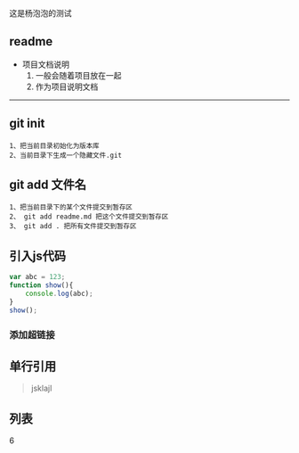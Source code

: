 这是杨泡泡的测试

## readme
- 项目文档说明
    1. 一般会随着项目放在一起
    2. 作为项目说明文档
---


## git init
	1、把当前目录初始化为版本库
	2、当前目录下生成一个隐藏文件.git


## git add 文件名
	1、把当前目录下的某个文件提交到暂存区
    2、 git add readme.md 把这个文件提交到暂存区
    3、 git add . 把所有文件提交到暂存区
    
## 引入js代码
```js
var abc = 123;
function show(){
    console.log(abc);
}
show();
```

### 添加超链接




## 单行引用
 >  jsklajl<br>


## 列表
6
